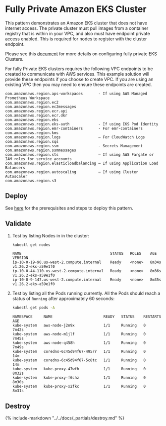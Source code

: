 # Fully Private Amazon EKS Cluster

This pattern demonstrates an Amazon EKS cluster that does not have internet access.
The private cluster must pull images from a container registry that is within in your VPC,
and also must have endpoint private access enabled. This is required for nodes
to register with the cluster endpoint.

Please see this [document](https://docs.aws.amazon.com/eks/latest/userguide/private-clusters.html) for more details on configuring fully private EKS Clusters.

For fully Private EKS clusters requires the following VPC endpoints to be created to communicate with AWS services.
This example solution will provide these endpoints if you choose to create VPC.
If you are using an existing VPC then you may need to ensure these endpoints are created.

    com.amazonaws.region.aps-workspaces       - If using AWS Managed Prometheus Workspace
    com.amazonaws.region.ec2
    com.amazonaws.region.ec2messages
    com.amazonaws.region.ecr.api
    com.amazonaws.region.ecr.dkr
    com.amazonaws.region.eks
    com.amazonaws.region.eks-auth             - If using EKS Pod Identity
    com.amazonaws.region.emr-containers       - For emr-containers
    com.amazonaws.region.kms
    com.amazonaws.region.logs                 – For CloudWatch Logs
    com.amazonaws.region.sqs
    com.amazonaws.region.ssm                  - Secrets Management
    com.amazonaws.region.ssmmessages
    com.amazonaws.region.sts                  – If using AWS Fargate or IAM roles for service accounts
    com.amazonaws.region.elasticloadbalancing – If using Application Load Balancers
    com.amazonaws.region.autoscaling          – If using Cluster Autoscaler
    com.amazonaws.region.s3

    

## Deploy

See [here](https://aws-ia.github.io/terraform-aws-eks-blueprints/getting-started/#prerequisites) for the prerequisites and steps to deploy this pattern.

## Validate

1. Test by listing Nodes in in the cluster:

    ```sh
    kubectl get nodes
    ```

    ```text
    NAME                                        STATUS   ROLES    AGE     VERSION
    ip-10-0-19-90.us-west-2.compute.internal    Ready    <none>   8m34s   v1.26.2-eks-a59e1f0
    ip-10-0-44-110.us-west-2.compute.internal   Ready    <none>   8m36s   v1.26.2-eks-a59e1f0
    ip-10-0-9-147.us-west-2.compute.internal    Ready    <none>   8m35s   v1.26.2-eks-a59e1f0
    ```

2. Test by listing all the Pods running currently. All the Pods should reach a status of `Running` after approximately 60 seconds:

    ```sh
    kubectl get pods -A
    ```

    ```text
    NAMESPACE     NAME                       READY   STATUS    RESTARTS   AGE
    kube-system   aws-node-j2n9x             1/1     Running   0          7m42s
    kube-system   aws-node-m1jlf             1/1     Running   0          7m45s
    kube-system   aws-node-q458h             1/1     Running   0          7m49s
    kube-system   coredns-6c45d94f67-495rr   1/1     Running   0          14m
    kube-system   coredns-6c45d94f67-5c8tc   1/1     Running   0          14m
    kube-system   kube-proxy-47wfh           1/1     Running   0          8m32s
    kube-system   kube-proxy-f6chz           1/1     Running   0          8m30s
    kube-system   kube-proxy-x2fkc           1/1     Running   0          8m31s
    ```

## Destroy

{%
   include-markdown "../../docs/_partials/destroy.md"
%}
